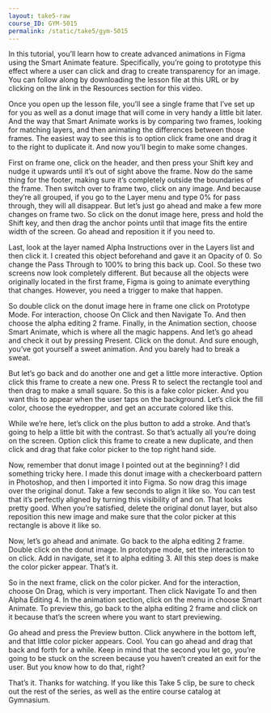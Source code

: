 ```yaml
---
layout: take5-raw
course_ID: GYM-5015
permalink: /static/take5/gym-5015
---
```


In this tutorial, you’ll learn how to create advanced animations in Figma using the Smart Animate feature. Specifically, you’re going to prototype this effect where a user can click and drag to create transparency for an image. You can follow along by downloading the lesson file at this URL or by clicking on the link in the Resources section for this video.

Once you open up the lesson file, you’ll see a single frame that I’ve set up for you as well as a donut image that will come in very handy a little bit later. And the way that Smart Animate works is by comparing two frames, looking for matching layers, and then animating the differences between those frames. The easiest way to see this is to option click frame one and drag it to the right to duplicate it. And now you’ll begin to make some changes.

First on frame one, click on the header, and then press your Shift key and nudge it upwards until it’s out of sight above the frame. Now do the same thing for the footer, making sure it’s completely outside the boundaries of the frame. Then switch over to frame two, click on any image. And because they’re all grouped, if you go to the Layer menu and type 0% for pass through, they will all disappear. But let’s just go ahead and make a few more changes on frame two. So click on the donut image here, press and hold the Shift key, and then drag the anchor points until that image fits the entire width of the screen. Go ahead and reposition it if you need to.

Last, look at the layer named Alpha Instructions over in the Layers list and then click it. I created this object beforehand and gave it an Opacity of 0. So change the Pass Through to 100% to bring this back up. Cool. So these two screens now look completely different. But because all the objects were originally located in the first frame, Figma is going to animate everything that changes. However, you need a trigger to make that happen.

So double click on the donut image here in frame one click on Prototype Mode. For interaction, choose On Click and then Navigate To. And then choose the alpha editing 2 frame. Finally, in the Animation section, choose Smart Animate, which is where all the magic happens. And let’s go ahead and check it out by pressing Present. Click on the donut. And sure enough, you’ve got yourself a sweet animation. And you barely had to break a sweat.

But let’s go back and do another one and get a little more interactive. Option click this frame to create a new one. Press R to select the rectangle tool and then drag to make a small square. So this is a fake color picker. And you want this to appear when the user taps on the background. Let’s click the fill color, choose the eyedropper, and get an accurate colored like this.

While we’re here, let’s click on the plus button to add a stroke. And that’s going to help a little bit with the contrast. So that’s actually all you’re doing on the screen. Option click this frame to create a new duplicate, and then click and drag that fake color picker to the top right hand side.

Now, remember that donut image I pointed out at the beginning? I did something tricky here. I made this donut image with a checkerboard pattern in Photoshop, and then I imported it into Figma. So now drag this image over the original donut. Take a few seconds to align it like so. You can test that it’s perfectly aligned by turning this visibility of and on. That looks pretty good. When you’re satisfied, delete the original donut layer, but also reposition this new image and make sure that the color picker at this rectangle is above it like so.

Now, let’s go ahead and animate. Go back to the alpha editing 2 frame. Double click on the donut image. In prototype mode, set the interaction to on click. Add in navigate, set it to alpha editing 3. All this step does is make the color picker appear. That’s it.

So in the next frame, click on the color picker. And for the interaction, choose On Drag, which is very important. Then click Navigate To and then Alpha Editing 4. In the animation section, click on the menu in choose Smart Animate. To preview this, go back to the alpha editing 2 frame and click on it because that’s the screen where you want to start previewing.

Go ahead and press the Preview button. Click anywhere in the bottom left, and that little color picker appears. Cool. You can go ahead and drag that back and forth for a while. Keep in mind that the second you let go, you’re going to be stuck on the screen because you haven’t created an exit for the user. But you know how to do that, right?

That’s it. Thanks for watching. If you like this Take 5 clip, be sure to check out the rest of the series, as well as the entire course catalog at Gymnasium.
